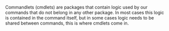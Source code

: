 Commandlets (cmdlets) are packages that contain logic used by our commands that do not belong in any other package. In 
most cases this logic is contained in the command itself, but in some cases logic needs to be shared between commands, 
this is where cmdlets come in.